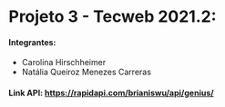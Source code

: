 # Projeto 3 - Tecweb 2021.2:
#### Integrantes:
  - Carolina Hirschheimer
  - Natália Queiroz Menezes Carreras

#### Link API: https://rapidapi.com/brianiswu/api/genius/
